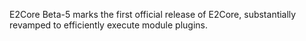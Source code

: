 E2Core Beta-5 marks the first official release of E2Core, substantially revamped to efficiently execute module plugins.
